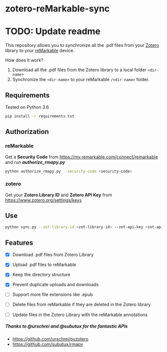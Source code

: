 # zotero-reMarkable-sync

# TODO: Update readme

This repository allows you to synchronize all the .pdf files from your [Zotero](https://www.zotero.org) library to your [reMarkable](https://remarkable.com) device.

How does it work?
1. Download all the .pdf files from the Zotero library to a local folder `<dir-name>`
2. Synchronize the `<dir-name>` to your reMarkable `/<dir-name>` folder.


## Requirements
Tested on Python 3.6

``` bash
pip install -r requirements.txt
```
## Authorization
### reMarkable

Get a **Security Code** from https://my.remarkable.com/connect/remarkable and run ***authorize_rmapy.py***

``` bash
python authorize_rmapy.py --security-code <security-code>
```

### zotero

Get your **Zotero Library ID** and **Zotero API Key** from https://www.zotero.org/settings/keys


## Use

``` bash
python sync.py --zot-library-id <zot-library-id> --zot-api-key <zot-api-key> --directory <dir-name> [--verbose]
```

## Features
- [x] Download .pdf files from Zotero Library
- [x] Upload .pdf files to reMarkable
- [x] Keep the directory structure
- [x] Prevent duplicate uploads and downloads
- [ ] Support more file extensions like .epub
- [ ] Delete files from reMarkable if they are deleted in the Zotero library
- [ ] Update files in the Zotero Library with the reMarkable annotations


##### Thanks to @urschrei and @subutux for the fantastic APIs  
- https://github.com/urschrei/pyzotero
- https://github.com/subutux/rmapy
